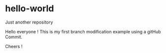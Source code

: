 # hello-world
Just another repository

Hello everyone ! This is my first branch modification example using a gitHub Commit. 

Cheers !
